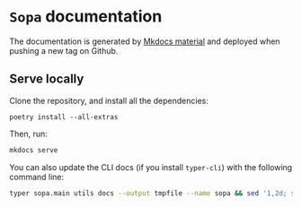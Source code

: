 # `Sopa` documentation

The documentation is generated by [Mkdocs material](https://squidfunk.github.io/mkdocs-material/) and deployed when pushing a new tag on Github.

## Serve locally

Clone the repository, and install all the dependencies:

```
poetry install --all-extras
```

Then, run:
```sh
mkdocs serve
```

You can also update the CLI docs (if you install `typer-cli`) with the following command line:

```sh
typer sopa.main utils docs --output tmpfile --name sopa && sed '1,2d; s/## /### /g; s/Usage:/!!! note '\"'Usage'\"'/g' tmpfile >> docs/cli.md && rm tmpfile
```